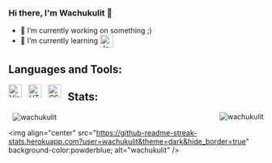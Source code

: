 ### Hi there, I'm Wachukulit 👋
- 🔭 I’m currently working on something ;)
- 🌱 I’m currently learning <img align="center" alt="JavaScript" width="26px" src="https://cdn.jsdelivr.net/gh/devicons/devicon/icons/javascript/javascript-original.svg" style="padding-right:10px;" />

## Languages and Tools:
<img align="left" alt="Visual Studio Code" width="26px" src="https://cdn.jsdelivr.net/gh/devicons/devicon/icons/vscode/vscode-original.svg" style="padding-right:10px;" />
<img align="left" alt="HTML5" width="26px" src="https://cdn.jsdelivr.net/gh/devicons/devicon/icons/html5/html5-original.svg" style="padding-right:10px;" />
<img align="left" alt="CSS3" width="26px" src="https://cdn.jsdelivr.net/gh/devicons/devicon/icons/css3/css3-original.svg" style="padding-right:10px;" />

## Stats:
<img align="right" src="https://github-readme-stats.vercel.app/api/top-langs/?username=wachukulit&&langs_count=8&theme=dark&hide_border=true" alt="wachukulit" /></p>
<p>&nbsp;
 <img align="center" src="https://github-readme-stats.vercel.app/api?username=wachukulit&show_icons=true&theme=dark&hide_border=true" alt="wachukulit" /></p>

<img align="center" src="https://github-readme-streak-stats.herokuapp.com?user=wachukulit&theme=dark&hide_border=true" background-color:powderblue; alt="wachukulit" />
